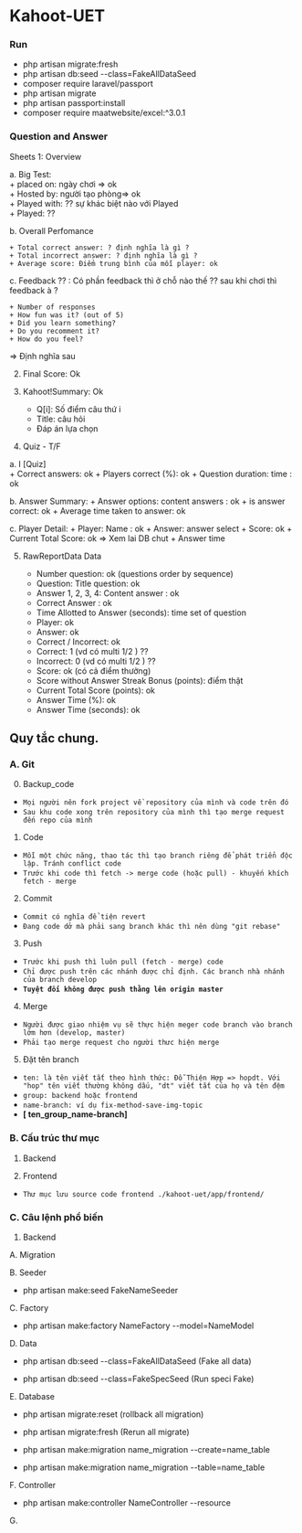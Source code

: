# Kahoot-UET

### Run 
 - php artisan migrate:fresh 
 - php artisan db:seed --class=FakeAllDataSeed
 - composer require laravel/passport
 - php artisan migrate
 - php artisan passport:install
 - composer require maatwebsite/excel:^3.0.1
   




### Question and Answer
Sheets
1: Overview 

a. Big Test:<br>
	+ placed on: ngày chơi => ok<br>
	+ Hosted by: người tạo phòng=> ok<br>
	+ Played with: ?? sự khác biệt nào với Played<br>
	+ Played: ??<br>
	
b. Overall Perfomance

	+ Total correct answer: ? định nghĩa là gì ?
	+ Total incorrect answer: ? định nghĩa là gì ?
	+ Average score: Điểm trung bình của mỗi player: ok

c. Feedback ?? : Có phần feedback thì ở chỗ nào thế ?? sau khi chơi thì feedback à ?

	+ Number of responses
	+ How fun was it? (out of 5)
	+ Did you learn something?
	+ Do you recomment it?
	+ How do you feel?

=> Định nghĩa sau

2. Final Score: Ok

3. Kahoot!Summary: Ok

	+ Q[i]: Số điểm câu thứ i
	+ Title: câu hỏi
	+ Đáp án lựa chọn
	
4. Quiz - T/F

a. I [Quiz]<br>
	+ Correct answers: ok
	+ Players correct (%): ok
	+ Question duration: time : ok


b. Answer Summary:
	+ Answer options: content answers : ok
	+ is answer correct: ok
	+ Average time taken to answer: ok
	
c. Player Detail:
	+ Player: Name : ok
	+ Answer: answer select
	+ Score: ok
	+ Current Total Score: ok => Xem lai DB chut
	+ Answer time
 

5. RawReportData Data

	+ Number question: ok (questions order by sequence)
	+ Question: Title question: ok
	+ Answer 1, 2, 3, 4: Content answer : ok
	+ Correct Answer : ok
	+ Time Allotted to Answer (seconds): time set of question
	+ Player: ok
	+ Answer: ok
	+ Correct / Incorrect: ok
	+ Correct: 1 (vd có multi 1/2 ) ??
	+ Incorrect: 0 (vd có multi 1/2 ) ??
	+ Score: ok (có cả điểm thưởng)
	+ Score without Answer Streak Bonus (points): điểm thật
	+ Current Total Score (points): ok
	+ Answer Time (%): ok
	+ Answer Time (seconds): ok






	




## Quy tắc chung.

### A. Git
0. Backup_code
- `Mọi người nên fork project về repository của mình và code trên đó`
- `Sau khu code xong trên repository của mình thì tạo merge request đến repo của mình`

1. Code<br>
- `Mỗi một chức năng, thao tác thì tạo branch riêng để phát triển độc lập. Tránh conflict code`<br>
- `Trước khi code thì fetch -> merge code (hoặc pull) - khuyến khích fetch - merge`

2. Commit
- `Commit có nghĩa để tiện revert `
- `Đang code dở mà phải sang branch khác thì nên dùng "git rebase" `
3. Push
- `Trước khi push thì luôn pull (fetch - merge) code`
- `Chỉ được push trên các nhánh được chỉ định. Các branch nhà nhánh của branch develop`
- <b>`Tuyệt đối không được push thằng lên origin master`</b>

4. Merge
- `Người được giao nhiệm vụ sẽ thực hiện meger code branch vào branch lớm hơn (develop, master)`
- `Phải tạo merge request cho người thưc hiện merge`

5. Đặt tên branch
- `ten: là tên viết tắt theo hình thức: Đỗ Thiện Hợp => hopdt. Với "hop" tên viết thường không dấu, "dt" viết tắt của họ và tên đệm`
- `group: backend hoặc frontend`
- `name-branch: ví dụ fix-method-save-img-topic`
- <b>[ ten_group_name-branch]</b>

### B. Cấu trúc thư mục
1. Backend

2. Frontend
- `Thư mục lưu source code frontend ./kahoot-uet/app/frontend/`



### C. Câu lệnh phổ biến

1. Backend 

A. Migration


B. Seeder

- php artisan make:seed FakeNameSeeder 

C. Factory

- php artisan make:factory NameFactory --model=NameModel

D. Data 

- php artisan db:seed --class=FakeAllDataSeed
(Fake all data)

- php artisan db:seed --class=FakeSpecSeed
(Run speci Fake)

E. Database

- php artisan migrate:reset
(rollback all migration)

- php artisan migrate:fresh 
(Rerun all migrate)

 


- php artisan make:migration name_migration --create=name_table

- php artisan make:migration name_migration --table=name_table

F. Controller

- php artisan make:controller NameController --resource

G.
